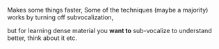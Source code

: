 

Makes some things faster, 
Some of the techniques (maybe a majority) works by turning off subvocalization,

but for learning dense material you **want to** sub-vocalize to understand better, think about it etc.

